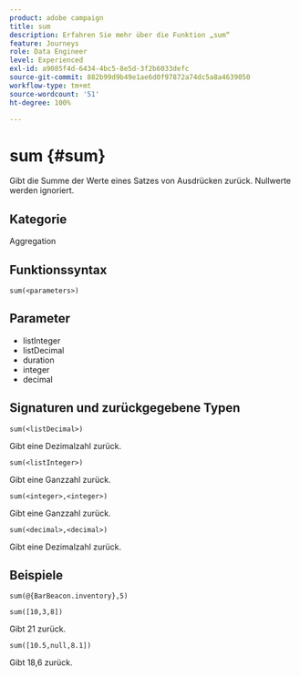 ```yaml
---
product: adobe campaign
title: sum
description: Erfahren Sie mehr über die Funktion „sum“
feature: Journeys
role: Data Engineer
level: Experienced
exl-id: a9085f4d-6434-4bc5-8e5d-3f2b6033defc
source-git-commit: 882b99d9b49e1ae6d0f97872a74dc5a8a4639050
workflow-type: tm+mt
source-wordcount: '51'
ht-degree: 100%

---
```


# sum {#sum}

Gibt die Summe der Werte eines Satzes von Ausdrücken zurück. Nullwerte werden ignoriert.

## Kategorie

Aggregation

## Funktionssyntax

`sum(<parameters>)`

## Parameter

* listInteger
* listDecimal
* duration
* integer
* decimal

## Signaturen und zurückgegebene Typen

`sum(<listDecimal>)`

Gibt eine Dezimalzahl zurück.

`sum(<listInteger>)`

Gibt eine Ganzzahl zurück.

`sum(<integer>,<integer>)`

Gibt eine Ganzzahl zurück.

`sum(<decimal>,<decimal>)`

Gibt eine Dezimalzahl zurück.

## Beispiele

`sum(@{BarBeacon.inventory},5)`

`sum([10,3,8])`

Gibt 21 zurück.

`sum([10.5,null,8.1])`

Gibt 18,6 zurück.
